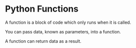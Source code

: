# Python Functions

A function is a block of code which only runs when it is called.

You can pass data, known as parameters, into a function.

A function can return data as a result.
